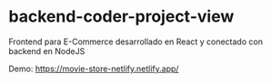 # backend-coder-project-view

Frontend para E-Commerce desarrollado en React y conectado con backend en NodeJS

Demo: https://movie-store-netlify.netlify.app/

